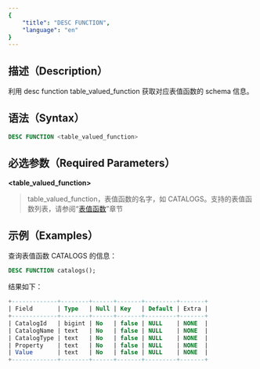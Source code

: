 ```yaml
---
{
    "title": "DESC FUNCTION",
    "language": "en"
}
---
```


<!--
Licensed to the Apache Software Foundation (ASF) under one
or more contributor license agreements.  See the NOTICE file
distributed with this work for additional information
regarding copyright ownership.  The ASF licenses this file
to you under the Apache License, Version 2.0 (the
"License"); you may not use this file except in compliance
with the License.  You may obtain a copy of the License at

  http://www.apache.org/licenses/LICENSE-2.0

Unless required by applicable law or agreed to in writing,
software distributed under the License is distributed on an
"AS IS" BASIS, WITHOUT WARRANTIES OR CONDITIONS OF ANY
KIND, either express or implied.  See the License for the
specific language governing permissions and limitations
under the License.
-->

## 描述（Description）

利用 desc function table_valued_function 获取对应表值函数的 schema 信息。

## 语法（Syntax）

```SQL
DESC FUNCTION <table_valued_function>
```

## 必选参数（Required Parameters）

**<table_valued_function>**

> table_valued_function，表值函数的名字，如 CATALOGS。支持的表值函数列表，请参阅“[表值函数](https://doris.apache.org/zh-CN/docs/dev/sql-manual/sql-functions/table-valued-functions/s3/)”章节

## 示例（Examples）

查询表值函数 CATALOGS 的信息：

```SQL
DESC FUNCTION catalogs();
```

结果如下：

```SQL
+-------------+--------+------+-------+---------+-------+
| Field       | Type   | Null | Key   | Default | Extra |
+-------------+--------+------+-------+---------+-------+
| CatalogId   | bigint | No   | false | NULL    | NONE  |
| CatalogName | text   | No   | false | NULL    | NONE  |
| CatalogType | text   | No   | false | NULL    | NONE  |
| Property    | text   | No   | false | NULL    | NONE  |
| Value       | text   | No   | false | NULL    | NONE  |
+-------------+--------+------+-------+---------+-------+
```